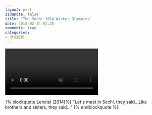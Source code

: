 ```yaml
---
layout: post
sidenote: false
title: "The Sochi 2014 Winter Olympics"
date: 2014-02-14 01:26
comments: true
categories:
- 浮光掠影
---
```


<video playsInline autoplay loop muted>
    <source src="{{ site.static_base }}/downloads/video/movie_clips/sochi_winter_olympics.mp4" type="video/mp4">
    <p>Your browser doesn't support this embedded video.</p>
</video>

{% blockquote Lenciel (2014)%}
"Let's meet in Sochi, they said...Like brothers and sisters, they said..."
{% endblockquote %}